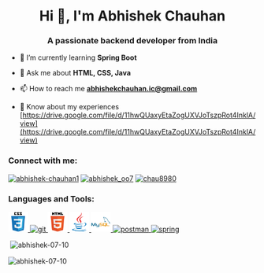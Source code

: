<h1 align="center">Hi 👋, I'm Abhishek Chauhan</h1>
<h3 align="center">A passionate backend developer from India</h3>

- 🌱 I’m currently learning **Spring Boot**

- 💬 Ask me about **HTML, CSS, Java**

- 📫 How to reach me **abhishekchauhan.ic@gmail.com**

- 📄 Know about my experiences [https://drive.google.com/file/d/11hwQUaxyEtaZogUXVJoTszpRot4InklA/view](https://drive.google.com/file/d/11hwQUaxyEtaZogUXVJoTszpRot4InklA/view)

<h3 align="left">Connect with me:</h3>
<p align="left">
<a href="https://linkedin.com/in/abhishek-chauhan1" target="blank"><img align="center" src="https://raw.githubusercontent.com/rahuldkjain/github-profile-readme-generator/master/src/images/icons/Social/linked-in-alt.svg" alt="abhishek-chauhan1" height="30" width="40" /></a>
<a href="https://www.hackerrank.com/abhishek_oo7" target="blank"><img align="center" src="https://raw.githubusercontent.com/rahuldkjain/github-profile-readme-generator/master/src/images/icons/Social/hackerrank.svg" alt="abhishek_oo7" height="30" width="40" /></a>
<a href="https://www.leetcode.com/chau8980" target="blank"><img align="center" src="https://raw.githubusercontent.com/rahuldkjain/github-profile-readme-generator/master/src/images/icons/Social/leet-code.svg" alt="chau8980" height="30" width="40" /></a>
</p>

<h3 align="left">Languages and Tools:</h3>
<p align="left"> <a href="https://www.w3schools.com/css/" target="_blank" rel="noreferrer"> <img src="https://raw.githubusercontent.com/devicons/devicon/master/icons/css3/css3-original-wordmark.svg" alt="css3" width="40" height="40"/> </a> <a href="https://git-scm.com/" target="_blank" rel="noreferrer"> <img src="https://www.vectorlogo.zone/logos/git-scm/git-scm-icon.svg" alt="git" width="40" height="40"/> </a> <a href="https://www.w3.org/html/" target="_blank" rel="noreferrer"> <img src="https://raw.githubusercontent.com/devicons/devicon/master/icons/html5/html5-original-wordmark.svg" alt="html5" width="40" height="40"/> </a> <a href="https://www.java.com" target="_blank" rel="noreferrer"> <img src="https://raw.githubusercontent.com/devicons/devicon/master/icons/java/java-original.svg" alt="java" width="40" height="40"/> </a> <a href="https://www.mysql.com/" target="_blank" rel="noreferrer"> <img src="https://raw.githubusercontent.com/devicons/devicon/master/icons/mysql/mysql-original-wordmark.svg" alt="mysql" width="40" height="40"/> </a> <a href="https://postman.com" target="_blank" rel="noreferrer"> <img src="https://www.vectorlogo.zone/logos/getpostman/getpostman-icon.svg" alt="postman" width="40" height="40"/> </a> <a href="https://spring.io/" target="_blank" rel="noreferrer"> <img src="https://www.vectorlogo.zone/logos/springio/springio-icon.svg" alt="spring" width="40" height="40"/> </a> </p>

<p>&nbsp;<img align="center" src="https://github-readme-stats.vercel.app/api?username=abhishek-07-10&show_icons=true&locale=en" alt="abhishek-07-10" /></p>

<p><img align="center" src="https://github-readme-streak-stats.herokuapp.com/?user=abhishek-07-10&" alt="abhishek-07-10" /></p>
